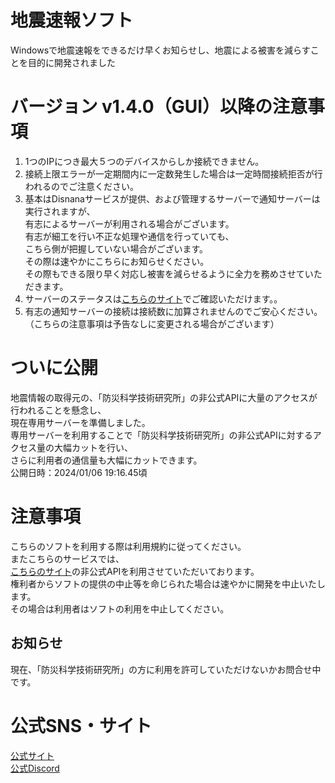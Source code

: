 # 地震速報ソフト
Windowsで地震速報をできるだけ早くお知らせし、地震による被害を減らすことを目的に開発されました

# バージョン v1.4.0（GUI）以降の注意事項
1. 1つのIPにつき最大５つのデバイスからしか接続できません。
2. 接続上限エラーが一定期間内に一定数発生した場合は一定時間接続拒否が行われるのでご注意ください。
3. 基本はDisnanaサービスが提供、および管理するサーバーで通知サーバーは実行されますが、<br>有志によるサーバーが利用される場合がございます。<br>有志が細工を行い不正な処理や通信を行っていても、<br>こちら側が把握していない場合がございます。<br>その際は速やかにこちらにお知らせください。<br>その際もできる限り早く対応し被害を減らせるように全力を務めさせていただきます。
4. サーバーのステータスは[こちらのサイト](https://disnana1.statuspage.io/)でご確認いただけます。。
5. 有志の通知サーバーの接続は接続数に加算されませんのでご安心ください。
（こちらの注意事項は予告なしに変更される場合がございます）

# ついに公開
地震情報の取得元の、「防災科学技術研究所」の非公式APIに大量のアクセスが行われることを懸念し、<br>
現在専用サーバーを準備しました。<br>
専用サーバーを利用することで「防災科学技術研究所」の非公式APIに対するアクセス量の大幅カットを行い、<br>
さらに利用者の通信量も大幅にカットできます。<br>
公開日時：2024/01/06 19:16.45頃

# 注意事項
こちらのソフトを利用する際は利用規約に従ってください。<br>
またこちらのサービスでは、<br>
[こちらのサイト](https://www.kyoshin.bosai.go.jp/kyoshin/)の非公式APIを利用させていただいております。<br>
権利者からソフトの提供の中止等を命じられた場合は速やかに開発を中止いたします。<br>
その場合は利用者はソフトの利用を中止してください。<br>

## お知らせ
現在、「防災科学技術研究所」の方に利用を許可していただけないかお問合せ中です。<br>

# 公式SNS・サイト
[公式サイト](https://disnana.com/home-2nd)<br>
[公式Discord](https://discord.gg/CCMaPrNNAK)
